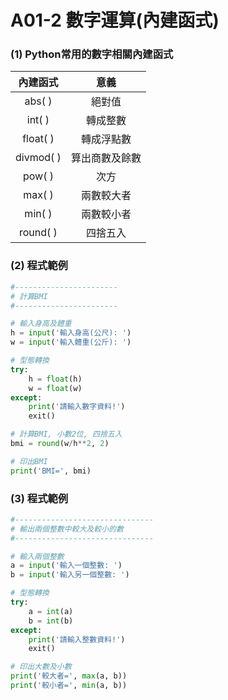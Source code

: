 # A01-2 數字運算(內建函式)


### (1) Python常用的數字相關內建函式
| 內建函式 | 意義 |
|:---------:|:------:|
|abs(&nbsp;) | 絕對值 |
| int(&nbsp;) | 轉成整數 |
| float(&nbsp;) | 轉成浮點數 |
| divmod(&nbsp;) | 算出商數及餘數  |
|pow(&nbsp;) | 次方  |
|max(&nbsp;)  | 兩數較大者  |
|min(&nbsp;) | 兩數較小者  |
|round(&nbsp;) | 四捨五入  |


### (2) 程式範例
``` python
#-----------------------
# 計算BMI
#-----------------------

# 輸入身高及體重
h = input('輸入身高(公尺): ')
w = input('輸入體重(公斤): ')

# 型態轉換
try:
    h = float(h)
    w = float(w)
except:
    print('請輸入數字資料!')
    exit()

# 計算BMI, 小數2位, 四捨五入
bmi = round(w/h**2, 2)

# 印出BMI
print('BMI=', bmi)
```


### (3) 程式範例
``` python
#-------------------------------
# 輸出兩個整數中較大及較小的數
#-------------------------------

# 輸入兩個整數
a = input('輸入一個整數: ')
b = input('輸入另一個整數: ')

# 型態轉換
try:
    a = int(a)
    b = int(b)
except:
    print('請輸入整數資料!')
    exit()

# 印出大數及小數
print('較大者=', max(a, b))
print('較小者=', min(a, b))
```
